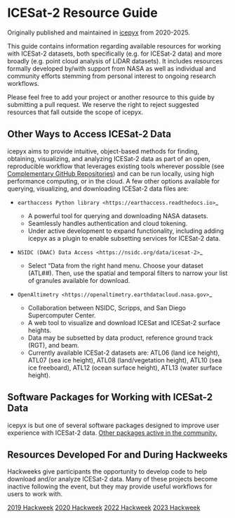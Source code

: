 ICESat-2 Resource Guide
=======================

Originally published and maintained in [icepyx](https://icepyx.readthedocs.io/en/latest/index.html) from 2020-2025.

This guide contains information regarding available resources for working with ICESat-2 datasets,
both specifically (e.g. for ICESat-2 data) and more broadly (e.g. point cloud analysis of LiDAR datasets).
It includes resources formally developed by/with support from NASA as well as individual and
community efforts stemming from personal interest to ongoing research workflows.

Please feel free to add your project or another resource to this guide by submitting a pull request.
We reserve the right to reject suggested resources that fall outside the scope of icepyx.

Other Ways to Access ICESat-2 Data
----------------------------------
icepyx aims to provide intuitive, object-based methods for finding, obtaining, visualizing, and analyzing ICESat-2 data as part of an open,
reproducible workflow that leverages existing tools wherever possible (see [Complementary GitHub Repositories](./IS2_software#complementary_GH_repos_label))
and can be run locally, using high performance computing, or in the cloud.
A few other options available for querying, visualizing, and downloading ICESat-2 data files are:

- `earthaccess Python library <https://earthaccess.readthedocs.io>`_

  - A powerful tool for querying and downloading NASA datasets.
  - Seamlessly handles authentication and cloud tokening.
  - Under active development to expand functionality,
    including adding icepyx as a plugin to enable subsetting services for ICESat-2 data.

- `NSIDC (DAAC) Data Access <https://nsidc.org/data/icesat-2>`_

  - Select “Data from the right hand menu.
    Choose your dataset (ATL##).
    Then, use the spatial and temporal filters to narrow your list of granules available for download.

- `OpenAltimetry <https://openaltimetry.earthdatacloud.nasa.gov>`_

  - Collaboration between NSIDC, Scripps, and San Diego Supercomputer Center.
  - A web tool to visualize and download ICESat and ICESat-2 surface heights.
  - Data may be subsetted by data product, reference ground track (RGT), and beam.
  - Currently available ICESat-2 datasets are: ATL06 (land ice height), ATL07 (sea ice height),
    ATL08 (land/vegetation height), ATL10 (sea ice freeboard), ATL12 (ocean surface height), ATL13 (water surface height).

Software Packages for Working with ICESat-2 Data
------------------------------------------------
icepyx is but one of several software packages designed to improve user experience with ICESat-2 data.
[Other packages active in the community.](./IS2_software)


Resources Developed For and During Hackweeks
--------------------------------------------
Hackweeks give participants the opportunity to develop code to help download and/or analyze ICESat-2 data.
Many of these projects become inactive following the event, but they may provide useful workflows for users to work with.

[2019 Hackweek](./resources/2019_IS2_HW)
[2020 Hackweek](./resources/2020_IS2_HW)
[2022 Hackweek](./resources/2022_IS2_HW)
[2023 Hackweek](./resources/2023_IS2_HW)
